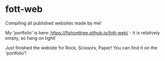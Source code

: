 # fott-web
Compiling all published websites made by me!



My 'portfolio' is here: https://fishonttree.github.io/fott-web/ - it is relatively empty, so hang on tight!



Just finished the website for Rock, Scissors, Paper! You can find it on the 'portfolio'!
